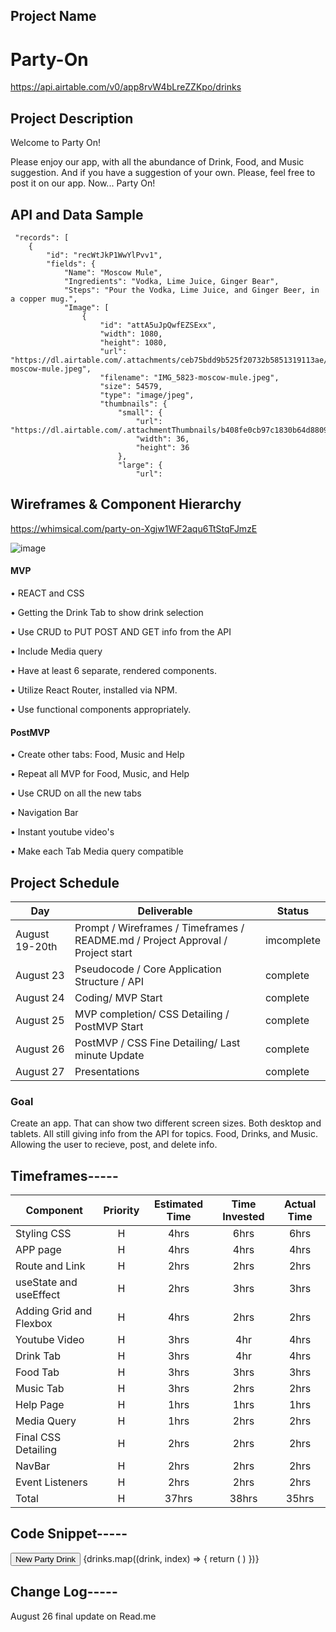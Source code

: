 ## Project Name

# Party-On

https://api.airtable.com/v0/app8rvW4bLreZZKpo/drinks


## Project Description

Welcome to Party On!

Please enjoy our app, with all the abundance of Drink, Food, and Music suggestion. And if you have a suggestion of your own. Please, feel free to post it on our app. Now... Party On!

## API and Data Sample


     "records": [
        {
            "id": "recWtJkP1WwYlPvv1",
            "fields": {
                "Name": "Moscow Mule",
                "Ingredients": "Vodka, Lime Juice, Ginger Bear",
                "Steps": "Pour the Vodka, Lime Juice, and Ginger Beer, in a copper mug.",
                "Image": [
                    {
                        "id": "attA5uJpQwfEZSExx",
                        "width": 1080,
                        "height": 1080,
                        "url": "https://dl.airtable.com/.attachments/ceb75bdd9b525f20732b5851319113ae/39d19df9/IMG_5823-moscow-mule.jpeg",
                        "filename": "IMG_5823-moscow-mule.jpeg",
                        "size": 54579,
                        "type": "image/jpeg",
                        "thumbnails": {
                            "small": {
                                "url": "https://dl.airtable.com/.attachmentThumbnails/b408fe0cb97c1830b64d88091ec990bd/73b1f2dd",
                                "width": 36,
                                "height": 36
                            },
                            "large": {
                                "url": 
                                
                                
## Wireframes & Component Hierarchy

https://whimsical.com/party-on-Xgjw1WF2aqu6TtStqFJmzE

![image](https://user-images.githubusercontent.com/87334634/131069717-6dd94761-4852-4f35-afab-5f809ec411d2.png)


#### MVP

• REACT and CSS

• Getting the Drink Tab to show drink selection 

• Use CRUD to PUT POST AND GET info from the API

• Include Media query 

• Have at least 6 separate, rendered components.

• Utilize React Router, installed via NPM.

• Use functional components appropriately.



#### PostMVP  

• Create other tabs: Food, Music and Help

• Repeat all MVP for Food, Music, and Help

• Use CRUD on all the new tabs

• Navigation Bar

• Instant youtube video's

• Make each Tab Media query compatible


## Project Schedule


|  Day | Deliverable | Status
|---|---| ---|
|August 19-20th| Prompt / Wireframes / Timeframes / README.md / Project Approval / Project start | imcomplete
|August 23| Pseudocode / Core Application Structure / API  | complete
|August 24| Coding/ MVP Start | complete
|August 25| MVP completion/ CSS Detailing / PostMVP Start| complete
|August 26| PostMVP / CSS Fine Detailing/ Last minute Update | complete
|August 27| Presentations | complete




### Goal

Create an app. That can show two different screen sizes. Both desktop and tablets. All still giving info from the API for topics. Food, Drinks, and Music.
Allowing the user to recieve, post, and delete info.



## Timeframes-----

| Component | Priority | Estimated Time | Time Invested | Actual Time |
| --- | :---: |  :---: | :---: | :---: |
| Styling CSS | H | 4hrs | 6hrs | 6hrs |
| APP page | H | 4hrs | 4hrs | 4hrs |
| Route and Link | H | 2hrs| 2hrs | 2hrs |
| useState and useEffect | H | 2hrs | 3hrs | 3hrs |
| Adding Grid and Flexbox| H | 4hrs | 2hrs | 2hrs |
| Youtube Video | H | 3hrs | 4hr | 4hrs |
| Drink Tab | H | 3hrs | 4hr | 4hrs |
| Food Tab | H | 3hrs | 3hrs | 3hrs |
| Music Tab | H | 3hrs | 2hrs | 2hrs |
| Help Page | H | 1hrs | 1hrs | 1hrs |
| Media Query | H | 1hrs | 2hrs | 2hrs |
| Final CSS Detailing | H | 2hrs | 2hrs | 2hrs |
| NavBar | H | 2hrs | 2hrs | 2hrs |
| Event Listeners | H | 2hrs | 2hrs | 2hrs |
| Total | H | 37hrs | 38hrs | 35hrs |



## Code Snippet-----

<div className="DrinkTab">
          <Route path='/drinks' exact>
            <Link className="NewButton" to='/newDrink'>
              <button className="Button">New Party Drink</button>
            </Link>
            {drinks.map((drink, index) => {
              return (
                <Drinks key={index} drink={drink} />
              )
            })}
          </Route>
          <Route exact path='/drinks/:id'>
            <DirectPage drink={drinks} setToggleFetch={setToggleFetch} />
          </Route>
          <Route path='/newDrink'>
            <Suggestion drinks={drinks} setToggleFetch={setToggleFetch} />
          </Route>
        </div>

## Change Log-----
 August 26 final update on Read.me
 

